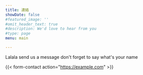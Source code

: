 ```yaml
---
title: 連絡
showDate: false
#featured_image: ''
#omit_header_text: true
#description: We'd love to hear from you
#type: page
menu: main

---
```


Lalala send us a message don't  forget to say what's your name

{{< form-contact action="https://example.com"  >}}
